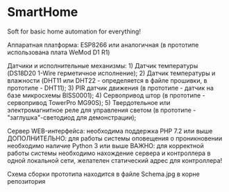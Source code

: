 # SmartHome
Soft for basic home automation for everything!

Аппаратная платформа: ESP8266 или аналогичная (в прототипе использована плата WeMod D1 R1)

Датчики и исполнительные механизмы:
	1) Датчик температуры (DS18D20 1-Wire герметичное исполнение);
	2) Датчик температуры и влажности (DHT11 или DHT22 - определяется в файле прошивки, в прототипе - DHT11);
	3) PIR датчик движения (в прототипе - датчик на базе микросхемы BISS0001);
	4) Сервопривод штор (в прототипе - сервопривод TowerPro MG90S);
	5) Твердотельное или электромагнитное реле для управления светом (в прототипе - "заглушка"-светодиод для демонстрации);
	
Сервер WEB-интерфейса: необходима поддержка PHP 7.2 или выше
ДОПОЛНИТЕЛЬНО: для работы системы оповещения о проникновении необходимо наличие Python 3 или выше
ВАЖНО: для корректной работы системы необходимо нахождение сервера и контроллера в одной локальной сети, желателен статический адрес для контроллера!

Схема сборки прототипа находится в файле Schema.jpg в корне репозитория

